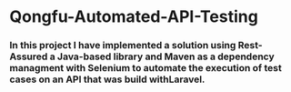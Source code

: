 # Qongfu-Automated-API-Testing

### In this project I have implemented a solution using Rest-Assured a Java-based library and Maven as a dependency managment with Selenium to automate the execution of test cases on an API that was build withLaravel.

